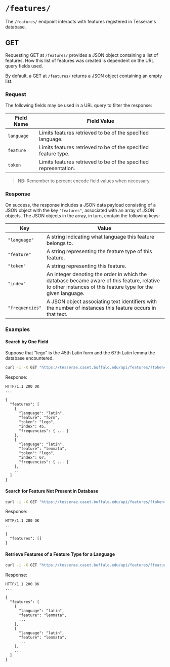 # `/features/`

The `/features/` endpoint interacts with features registered in Tesserae's database.

## GET

Requesting GET at `/features/` provides a JSON object containing a list of features.  How this list of features was created is dependent on the URL query fields used.

By default, a GET at `/features/` returns a JSON object containing an empty list.

### Request

The following fields may be used in a URL query to filter the response:

|Field Name|Field Value|
|---|---|
| `language` | Limits features retrieved to be of the specified language. |
| `feature` | Limits features retrieved to be of the specified feature type. |
| `token` | Limits features retrieved to be of the specified representation. |

> NB:  Remember to percent encode field values when necessary.

### Response

On success, the response includes a JSON data payload consisting of a JSON object with the key `"features"`, associated with an array of JSON objects.  The JSON objects in the array, in turn, contain the following keys:

|Key|Value|
|---|---|
|`"language"`|A string indicating what language this feature belongs to.|
|`"feature"`|A string representing the feature type of this feature.|
|`"token"`|A string representing this feature.|
|`"index"`|An integer denoting the order in which the database became aware of this feature, relative to other instances of this feature type for the given language.|
|`"frequencies"`|A JSON object associating text identifiers with the number of instances this feature occurs in that text.|

### Examples

#### Search by One Field

Suppose that "lego" is the 45th Latin form and the 67th Latin lemma the database encountered.

```bash
curl -i -X GET "https://tesserae.caset.buffalo.edu/api/features/?token=lego"
```

Response:

```http
HTTP/1.1 200 OK
...

{
  "features": [
    {
      "language": "latin",
      "feature": "form",
      "token": "lego",
      "index": 45,
      "frequencies": { ... }
    },
    {
      "language": "latin",
      "feature": "lemmata",
      "token": "lego",
      "index": 67,
      "frequencies": { ... }
    },
    ...
  ]
}
```

#### Search for Feature Not Present in Database

```bash
curl -i -X GET "https://tesserae.caset.buffalo.edu/api/features/?token=xlwbnd"
```

Response:

```http
HTTP/1.1 200 OK
...

{
  "features": []
}
```

#### Retrieve Features of a Feature Type for a Language

```bash
curl -i -X GET "https://tesserae.caset.buffalo.edu/api/features/?feature=lemmata&language=latin"
```

Response:

```http
HTTP/1.1 200 OK
...

{
  "features": [
    {
      "language": "latin",
      "feature": "lemmata",
      ...
    },
    {
      "language": "latin",
      "feature": "lemmata",
      ...
    },
    ...
  ]
}
```
